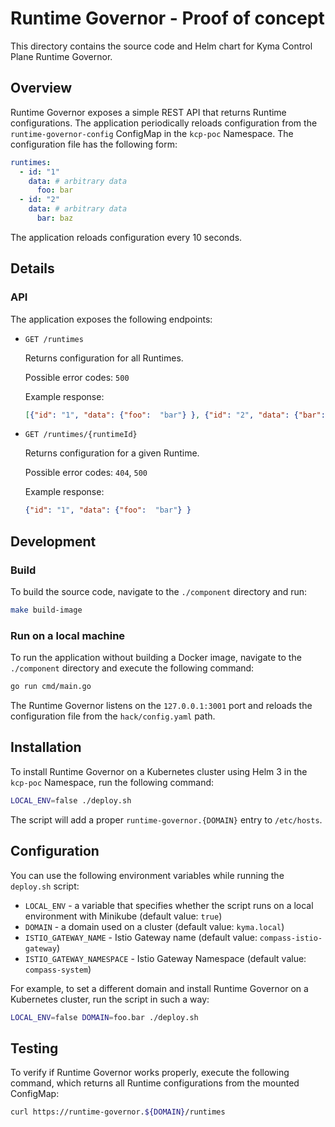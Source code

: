 # Runtime Governor - Proof of concept

This directory contains the source code and Helm chart for Kyma Control Plane Runtime Governor.

## Overview

Runtime Governor exposes a simple REST API that returns Runtime configurations.
The application periodically reloads configuration from the `runtime-governor-config` ConfigMap in the `kcp-poc` Namespace. The configuration file has the following form:

```yaml
runtimes:
  - id: "1"
    data: # arbitrary data
      foo: bar
  - id: "2"
    data: # arbitrary data
      bar: baz
```

The application reloads configuration every 10 seconds. 

## Details 

### API

The application exposes the following endpoints:

- `GET /runtimes`
   
    Returns configuration for all Runtimes.  
    
    Possible error codes: `500`
    
    Example response:
    ```json
    [{"id": "1", "data": {"foo":  "bar"} }, {"id": "2", "data": {"bar":  "baz"}}]    
    ```

- `GET /runtimes/{runtimeId}`
   
    Returns configuration for a given Runtime.  
    
    Possible error codes: `404`, `500`
    
    Example response:
    ```json
    {"id": "1", "data": {"foo":  "bar"} }    
    ```
  
  
## Development  

### Build

To build the source code, navigate to the `./component` directory and run:

```bash
make build-image
```

### Run on a local machine

To run the application without building a Docker image, navigate to the `./component` directory and execute the following command:

```bash
go run cmd/main.go
```

The Runtime Governor listens on the `127.0.0.1:3001` port and reloads the configuration file from the `hack/config.yaml` path.

## Installation

To install Runtime Governor on a Kubernetes cluster using Helm 3 in the `kcp-poc` Namespace, run the following command:

```bash
LOCAL_ENV=false ./deploy.sh
```

The script will add a proper `runtime-governor.{DOMAIN}` entry to `/etc/hosts`.

## Configuration

You can use the following environment variables while running the `deploy.sh` script:
 - `LOCAL_ENV` - a variable that specifies whether the script runs on a local environment with Minikube (default value: `true`)
 - `DOMAIN` - a domain used on a cluster (default value: `kyma.local`)
 - `ISTIO_GATEWAY_NAME` - Istio Gateway name (default value: `compass-istio-gateway`)
 - `ISTIO_GATEWAY_NAMESPACE` - Istio Gateway Namespace (default value: `compass-system`)

For example, to set a different domain and install Runtime Governor on a Kubernetes cluster, run the script in such a way:

```bash
LOCAL_ENV=false DOMAIN=foo.bar ./deploy.sh
```

## Testing

To verify if Runtime Governor works properly, execute the following command, which returns all Runtime configurations from the mounted ConfigMap:

```bash
curl https://runtime-governor.${DOMAIN}/runtimes
```
